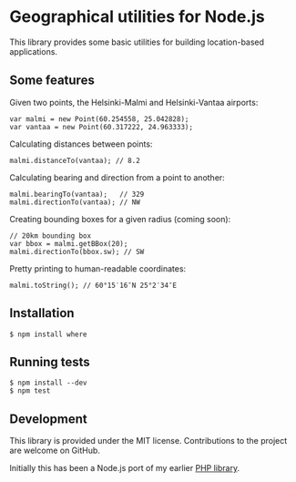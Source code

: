 Geographical utilities for Node.js
==================================

This library provides some basic utilities for building location-based applications.

## Some features

Given two points, the Helsinki-Malmi and Helsinki-Vantaa airports:

    var malmi = new Point(60.254558, 25.042828);
    var vantaa = new Point(60.317222, 24.963333);

Calculating distances between points:

    malmi.distanceTo(vantaa); // 8.2

Calculating bearing and direction from a point to another:

    malmi.bearingTo(vantaa);   // 329
    malmi.directionTo(vantaa); // NW

Creating bounding boxes for a given radius (coming soon):

    // 20km bounding box
    var bbox = malmi.getBBox(20);
    malmi.directionTo(bbox.sw); // SW

Pretty printing to human-readable coordinates:

    malmi.toString(); // 60°15′16″N 25°2′34″E

## Installation

    $ npm install where

## Running tests

    $ npm install --dev
    $ npm test

## Development

This library is provided under the MIT license. Contributions to the project are welcome on GitHub.

Initially this has been a Node.js port of my earlier [PHP library](http://github.com/bergie/midgardmvc_helper_location).
